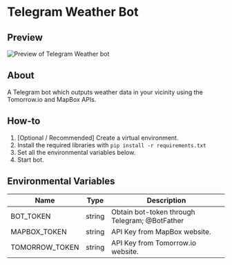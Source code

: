 # Telegram Weather Bot

## Preview
<!-- Resize image to 500px wide -->
<img src="https://i.ibb.co/8L8kLZ0D/New-Project.png" alt="Preview of Telegram Weather bot" width="auto" height="auto">

## About
A Telegram bot which outputs weather data in your vicinity using the Tomorrow.io and MapBox APIs.

## How-to
1. [Optional / Recommended] Create a virtual environment.
2. Install the required libraries with `pip install -r requirements.txt`
3. Set all the environmental variables below.
4. Start bot.

## Environmental Variables
| Name                  | Type   |  Description                                  |
|-----------------------|--------|-----------------------------------------------|
| BOT_TOKEN             | string | Obtain bot-token through Telegram; @BotFather |
| MAPBOX_TOKEN          | string | API Key from MapBox website.                  |
| TOMORROW_TOKEN        | string | API Key from Tomorrow.io website.             |

